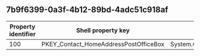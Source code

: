 ## 7b9f6399-0a3f-4b12-89bd-4adc51c918af

Property identifier | Shell property key | Shell name | Alias
--- | --- | --- | ---
100 | PKEY_Contact_HomeAddressPostOfficeBox | System.Contact.HomeAddressPostOfficeBox | 

